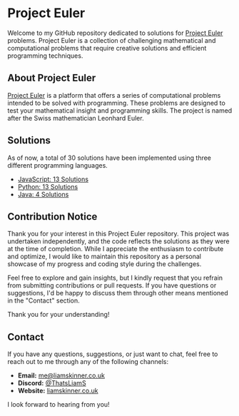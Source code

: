 # Project Euler

Welcome to my GitHub repository dedicated to solutions for [Project Euler](https://projecteuler.net/) problems. Project Euler is a collection of challenging mathematical and computational problems that require creative solutions and efficient programming techniques.

## About Project Euler

[Project Euler](https://projecteuler.net/) is a platform that offers a series of computational problems intended to be solved with programming. These problems are designed to test your mathematical insight and programming skills. The project is named after the Swiss mathematician Leonhard Euler.

## Solutions

As of now, a total of 30 solutions have been implemented using three different programming languages.

- [JavaScript: 13 Solutions](https://github.com/ThatsLiamS/ProjectEuler/blob/main/JavaScript/%23%20README.md)
- [Python: 13 Solutions](https://github.com/ThatsLiamS/ProjectEuler/blob/main/Python/%23%20README.md)
- [Java: 4 Solutions](https://github.com/ThatsLiamS/ProjectEuler/blob/main/Java/%23%20README.md)

## Contribution Notice

Thank you for your interest in this Project Euler repository. This project was undertaken independently, and the code reflects the solutions as they were at the time of completion. While I appreciate the enthusiasm to contribute and optimize, I would like to maintain this repository as a personal showcase of my progress and coding style during the challenges.

Feel free to explore and gain insights, but I kindly request that you refrain from submitting contributions or pull requests. If you have questions or suggestions, I'd be happy to discuss them through other means mentioned in the "Contact" section.

Thank you for your understanding!

## Contact

If you have any questions, suggestions, or just want to chat, feel free to reach out to me through any of the following channels:

- **Email:** [me@liamskinner.co.uk](mailto:me@liamskinner.co.uk)
- **Discord:** [@ThatsLiamS](https://liamskinner.co.uk/discord)
- **Website:** [liamskinner.co.uk](https://liamskinner.co.uk)

I look forward to hearing from you!
